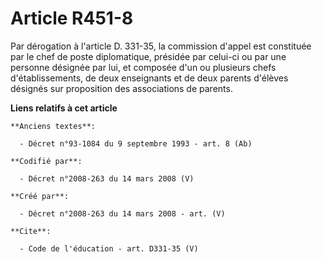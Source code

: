 # Article R451-8

Par dérogation à l'article D. 331-35, la commission d'appel est constituée par le chef de poste diplomatique, présidée par
celui-ci ou par une personne désignée par lui, et composée d'un ou plusieurs chefs d'établissements, de deux enseignants et
de deux parents d'élèves désignés sur proposition des associations de parents.

**Liens relatifs à cet article**

	**Anciens textes**:

	  - Décret n°93-1084 du 9 septembre 1993 - art. 8 (Ab)

	**Codifié par**:

	  - Décret n°2008-263 du 14 mars 2008 (V)

	**Créé par**:

	  - Décret n°2008-263 du 14 mars 2008 - art. (V)

	**Cite**:

	  - Code de l'éducation - art. D331-35 (V)
